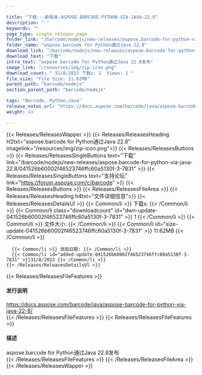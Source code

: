 ```yaml
---

title: "下载---新版本-ASPOSE.BARCODE-PYTHON-VIA-JAVA-22.8"
description: " "
keywords: ""
page_type: single_release_page
folder_link: "/barcode/nodejs/new-releases/aspose.barcode-for-python-via-java-22.8/"
folder_name: "aspose.barcode for Python通过Java 22.8"
download_link: "/barcode/nodejs/new-releases/aspose.barcode-for-python-via-java-22.8/041526b60002f46523746ffc60a5130f-3-7831"
download_text: "下载"
intro_text: "aspose.barcode for Python通过Java 22.8发布"
image_link: "/resources/img/zip-icon.png"
download_count: " 31/8/2022 下载s: 1  Views: 1 "
file_size: "File Size: 11.62MB"
parent_path: "barcode/nodejs"
section_parent_path: "barcode/nodejs"

tags: "Barcode, Python,Java"
release_notes_url: "https://docs.aspose.com/barcode/java/aspose-barcode-for-python-via-java-22-8/"
weight: 43

---
```


{{< Releases/ReleasesWapper >}}
  {{< Releases/ReleasesHeading H2txt="aspose.barcode for Python通过Java 22.8" imagelink="/resources/img/zip-icon.png">}}
  {{< Releases/ReleasesButtons >}}
    {{< Releases/ReleasesSingleButtons text="下载" link="/barcode/nodejs/new-releases/aspose.barcode-for-python-via-java-22.8/041526b60002f46523746ffc60a5130f-3-7831" >}}
    {{< Releases/ReleasesSingleButtons text="支持论坛" link="https://forum.aspose.com/c/barcode" >}}
  {{< Releases/ReleasesButtons >}}
  {{< Releases/ReleasesFileArea >}}
    {{< Releases/ReleasesHeading h4txt="文件详细信息">}}
    {{< Releases/ReleasesDetailsUl >}}
      {{< Common/li >}} 下载s: {{< /Common/li >}}
      {{< Common/li class="downloadcount" id="dwn-update-041526b60002f46523746ffc60a5130f-3-7831" >}} 1 {{< /Common/li >}}
      {{< Common/li >}} 文件大小: {{< /Common/li >}}
      {{< Common/li id="size-update-041526b60002f46523746ffc60a5130f-3-7831" >}} 11.62MB {{< /Common/li >}}

      {{< Common/li >}} 添加日期: {{< /Common/li >}}
      {{< Common/li id="added-update-041526b60002f46523746ffc60a5130f-3-7831" >}}31/8/2022 {{< /Common/li >}}
    {{< /Releases/ReleasesDetailsUl >}}

  {{< Releases/ReleasesFileFeatures >}}
      <h4>发行说明</h4><div><a href='https://docs.aspose.com/barcode/java/aspose-barcode-for-python-via-java-22-8/'>https://docs.aspose.com/barcode/java/aspose-barcode-for-python-via-java-22-8/</a></div>
  {{< /Releases/ReleasesFileFeatures >}}
  {{< Releases/ReleasesFileFeatures >}}
      <h4>描述</h4><div class="HTMLDescription">aspose.barcode for Python通过Java 22.8发布</div>
  {{< /Releases/ReleasesFileFeatures >}}
 {{< /Releases/ReleasesFileArea >}}
{{< /Releases/ReleasesWapper >}}


